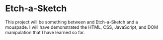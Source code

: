 # Etch-a-Sketch
This project will be something between and Etch-a-Sketch and a mouspade. I will have demonstrated the HTML, CSS, JavaScript, and DOM manipulation that I have learned so far.
